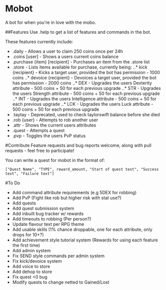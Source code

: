 # Mobot
A bot for when you're in love with the mobo.

##Features
Use .help to get a list of features and commands in the bot.

These features currently include:
* .daily - Allows a user to claim 250 coins once per 24h
* .coins [user] - Shows a users current coins balance
* .purchase {item} [recipient] - Purchases an item from the .store list
* .store - Lists items available for purchase, currently being:
..* kick {recipient} - Kicks a target user, provided the bot has permission - 1000 coins
..* devoice {recipient} - Devoices a target user, provided the bot has permission - 2000 coins
..* DEX - Upgrades the users Dexterity attribute - 500 coins + 50 for each previous upgrade
..* STR - Upgrades the users Strength attribute - 500 coins + 50 for each previous upgrade
..* INT - Upgrades the users Intelligence attribute - 500 coins + 50 for each previous upgrade
..* LCK - Upgrades the users Luck attribute - 500 coins + 50 for each previous upgrade
* .taytay - Deprecated, used to check taylorswift balance before she died
* .rob {user} - Attempts to rob another user
* .attr - Shows the current users attributes
* .quest - Attempts a quest
* .pvp - Toggles the users PvP status

#Contribute
Feature requests and bug reports welcome, along with pull requests - feel free to participate!

You can write a quest for mobot in the format of:

`["Quest Name", "TYPE", reward_amount, "Start of quest text", "Success text", "Failure text"]`

#To Do
* Add command attribute requirements (e.g 5DEX for robbing)
* Add PvP (Fight like rob but higher risk with stat use?)
* Add quests
* Add quest submission system
* Add inbuilt bug tracker w/ rewards
* Add timeouts to robbing (Per person?)
* Update flavour text per RPG theme
* Add usable skills (1% chance droppable, one for each attribute, only drops for 10+?)
* Add achievement style tutorial system (Rewards for using each feature the first time)
* Add admin system
* Fix SEND style commands per admin system
* Fix kick/devoice system
* Add voice to store
* Add dehop to store
* Fix quest <0 bug
* Modify quests to change netted to Gained/Lost

